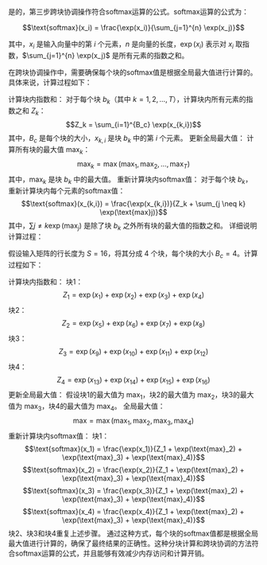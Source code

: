 是的，第三步跨块协调操作符合softmax运算的公式。softmax运算的公式为：

$$\text{softmax}(x_i) = \frac{\exp(x_i)}{\sum_{j=1}^{n} \exp(x_j)}$$

其中，$x_i$ 是输入向量中的第 $i$ 个元素，$n$ 是向量的长度，$\exp(x_i)$ 表示对 $x_i$ 取指数，$\sum_{j=1}^{n} \exp(x_j)$ 是所有元素的指数之和。

在跨块协调操作中，需要确保每个块的softmax值是根据全局最大值进行计算的。具体来说，计算过程如下：

计算块内指数和：
对于每个块 $b_k$（其中 $k=1,2,\ldots,T$），计算块内所有元素的指数之和 $Z_k$：
$$Z_k = \sum_{i=1}^{B_c} \exp(x_{k,i})$$
其中，$B_c$ 是每个块的大小，$x_{k,i}$ 是块 $b_k$ 中的第 $i$ 个元素。
更新全局最大值：
计算所有块的最大值 $\text{max}_k$：
$$\text{max}_k = \max(\text{max}_1, \text{max}_2, \ldots, \text{max}_T)$$
其中，$\text{max}_k$ 是块 $b_k$ 中的最大值。
重新计算块内softmax值：
对于每个块 $b_k$，重新计算块内每个元素的softmax值：
$$\text{softmax}(x_{k,i}) = \frac{\exp(x_{k,i})}{Z_k + \sum_{j \neq k} \exp(\text{max}j)}$$
其中，$\sum{j \neq k} \exp(\text{max}_j)$ 是除了块 $b_k$ 之外所有块的最大值的指数之和。
详细说明计算过程：

假设输入矩阵的行长度为 $S = 16$，将其分成 $4$ 个块，每个块的大小 $B_c = 4$。计算过程如下：

计算块内指数和：
块1：
$$Z_1 = \exp(x_1) + \exp(x_2) + \exp(x_3) + \exp(x_4)$$
块2：
$$Z_2 = \exp(x_5) + \exp(x_6) + \exp(x_7) + \exp(x_8)$$
块3：
$$Z_3 = \exp(x_9) + \exp(x_{10}) + \exp(x_{11}) + \exp(x_{12})$$
块4：
$$Z_4 = \exp(x_{13}) + \exp(x_{14}) + \exp(x_{15}) + \exp(x_{16})$$
更新全局最大值：
假设块1的最大值为 $\text{max}_1$，块2的最大值为 $\text{max}_2$，块3的最大值为 $\text{max}_3$，块4的最大值为 $\text{max}_4$。
全局最大值：
$$\text{max} = \max(\text{max}_1, \text{max}_2, \text{max}_3, \text{max}_4)$$
重新计算块内softmax值：
块1：
$$\text{softmax}(x_1) = \frac{\exp(x_1)}{Z_1 + \exp(\text{max}_2) + \exp(\text{max}_3) + \exp(\text{max}_4)}$$
$$\text{softmax}(x_2) = \frac{\exp(x_2)}{Z_1 + \exp(\text{max}_2) + \exp(\text{max}_3) + \exp(\text{max}_4)}$$
$$\text{softmax}(x_3) = \frac{\exp(x_3)}{Z_1 + \exp(\text{max}_2) + \exp(\text{max}_3) + \exp(\text{max}_4)}$$
$$\text{softmax}(x_4) = \frac{\exp(x_4)}{Z_1 + \exp(\text{max}_2) + \exp(\text{max}_3) + \exp(\text{max}_4)}$$
块2、块3和块4重复上述步骤。
通过这种方式，每个块的softmax值都是根据全局最大值进行计算的，确保了最终结果的正确性。这种分块计算和跨块协调的方法符合softmax运算的公式，并且能够有效减少内存访问和计算开销。
